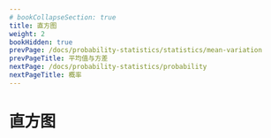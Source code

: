 ```yaml
---
# bookCollapseSection: true
title: 直方图
weight: 2
bookHidden: true
prevPage: /docs/probability-statistics/statistics/mean-variation
prevPageTitle: 平均值与方差
nextPage: /docs/probability-statistics/probability
nextPageTitle: 概率
---
```


# 直方图

